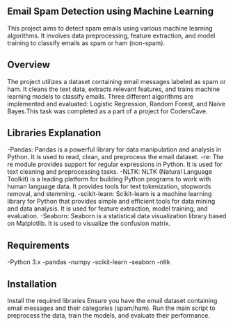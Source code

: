 ## Email Spam Detection using Machine Learning
  This project aims to detect spam emails using various machine learning algorithms. It involves data preprocessing, feature extraction, and model training to classify emails as spam or ham (non-spam).

## Overview
  The project utilizes a dataset containing email messages labeled as spam or ham. It cleans the text data, extracts relevant features, and trains machine learning models to classify emails. Three different algorithms are implemented and evaluated: Logistic Regression, Random Forest, and Naive Bayes.This task was completed as a part of a project for CodersCave.

## Libraries Explanation
-Pandas: Pandas is a powerful library for data manipulation and analysis in Python. It is used to read, clean, and preprocess the email dataset.
-re: The re module provides support for regular expressions in Python. It is used for text cleaning and preprocessing tasks.
-NLTK: NLTK (Natural Language Toolkit) is a leading platform for building Python programs to work with human language data. It provides tools for text tokenization, stopwords removal, and stemming.
-scikit-learn: Scikit-learn is a machine learning library for Python that provides simple and efficient tools for data mining and data analysis. It is used for feature extraction, model training, and evaluation.
-Seaborn: Seaborn is a statistical data visualization library based on Matplotlib. It is used to visualize the confusion matrix.
## Requirements
  -Python 3.x
  -pandas
  -numpy
  -scikit-learn
  -seaborn
  -nltk
## Installation
Install the required libraries
Ensure you have the email dataset containing email messages and their categories (spam/ham).
Run the main script to preprocess the data, train the models, and evaluate their performance.


